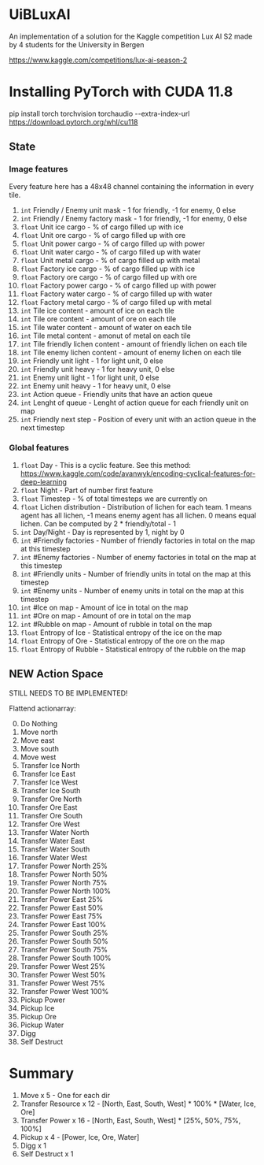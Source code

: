 # UiBLuxAI

An implementation of a solution for the Kaggle competition Lux AI S2 made by 4 students for the University in Bergen

https://www.kaggle.com/competitions/lux-ai-season-2

# Installing PyTorch with CUDA 11.8

pip install torch torchvision torchaudio --extra-index-url https://download.pytorch.org/whl/cu118

## State

### Image features

Every feature here has a 48x48 channel containing the information in every tile.

1. `int` Friendly / Enemy unit mask  -  1 for friendly, -1 for enemy, 0 else
2. `int` Friendly / Enemy factory mask  -  1 for friendly, -1 for enemy, 0 else
3. `float` Unit ice cargo -  % of cargo filled up with ice
4. `float` Unit ore cargo -  % of cargo filled up with ore
5. `float` Unit power cargo -  % of cargo filled up with power
6. `float` Unit water cargo -  % of cargo filled up with water
7. `float` Unit metal cargo -  % of cargo filled up with metal
8. `float` Factory ice cargo -  % of cargo filled up with ice
9. `float` Factory ore cargo -  % of cargo filled up with ore
10. `float` Factory power cargo -  % of cargo filled up with power
11. `float` Factory water cargo -  % of cargo filled up with water
12. `float` Factory metal cargo -  % of cargo filled up with metal
13. `int` Tile ice content -  amount of ice on each tile
14. `int` Tile ore content  -  amount of ore on each tile
15. `int` Tile water content  -  amount of water on each tile
16. `int` Tile metal content  -  amonut of metal on each tile
17. `int` Tile friendly lichen content  -  amount of friendly lichen on each tile
18. `int` Tile enemy lichen content  -  amount of enemy lichen on each tile
19. `int` Friendly unit light  -  1 for light unit, 0 else
20. `int` Friendly unit heavy  -  1 for heavy unit, 0 else
21. `int` Enemy unit light  -  1 for light unit, 0 else
22. `int` Enemy unit heavy  -  1 for heavy unit, 0 else
23. `int` Action queue  -  Friendly units that have an action queue
24. `int` Lenght of queue  -  Lenght of action queue for each friendly unit on map
25. `int` Friendly next step  -  Position of every unit with an action queue in the next timestep


### Global features
1. `float` Day -  This is a cyclic feature. See this method: https://www.kaggle.com/code/avanwyk/encoding-cyclical-features-for-deep-learning
2. `float` Night -  Part of number first feature
3. `float` Timestep  -  % of total timesteps we are currently on
4. `float` Lichen distribution  -  Distribution of lichen for each team. 1 means agent has all lichen, -1 means enemy agent has all lichen. 0 means equal lichen. Can be computed by 2 * friendly/total - 1
5. `int` Day/Night  -  Day is represented by 1, night by 0
6. `int` #Friendly factories  -  Number of friendly factories in total on the map at this timestep
7. `int` #Enemy factories  -  Number of enemy factories in total on the map at this timestep
8. `int` #Friendly units  -  Number of friendly units in total on the map at this timestep
9. `int` #Enemy units  -  Number of enemy units in total on the map at this timestep
10. `int` #Ice on map  -  Amount of ice in total on the map
11. `int` #Ore on map  -  Amount of ore in total on the map
12. `int` #Rubble on map  -  Amount of rubble in total on the map
13. `float` Entropy of Ice  -  Statistical entropy of the ice on the map
14. `float` Entropy of Ore  -  Statistical entropy of the ore on the map
13. `float` Entropy of Rubble  -  Statistical entropy of the rubble on the map


## NEW Action Space

STILL NEEDS TO BE IMPLEMENTED!

Flattend actionarray:

0. Do Nothing
1. Move north
2. Move east
3. Move south
4. Move west
5. Transfer Ice North
6. Transfer Ice East
7. Transfer Ice West
8. Transfer Ice South
9. Transfer Ore North
10. Transfer Ore East
11. Transfer Ore South
12. Transfer Ore West
13. Transfer Water North
14. Transfer Water East
15. Transfer Water South
16. Transfer Water West
17. Transfer Power North 25%
18. Transfer Power North 50%
19. Transfer Power North 75%
20. Transfer Power North 100%
21. Transfer Power East 25%
22. Transfer Power East 50%
23. Transfer Power East 75%
24. Transfer Power East 100%
25. Transfer Power South 25%
26. Transfer Power South 50%
27. Transfer Power South 75%
28. Transfer Power South 100%
29. Transfer Power West 25%
30. Transfer Power West 50%
31. Transfer Power West 75%
32. Transfer Power West 100% 
33. Pickup Power
34. Pickup Ice
35. Pickup Ore
36. Pickup Water
37. Digg
38. Self Destruct


# Summary
1. Move x 5 - One for each dir
2. Transfer Resource x 12 - [North, East, South, West] * 100% * [Water, Ice, Ore]  
3. Transfer Power x 16 - [North, East, South, West] * [25%, 50%, 75%, 100%]
4. Pickup x 4 - [Power, Ice, Ore, Water]
5. Digg x 1
6. Self Destruct x 1
